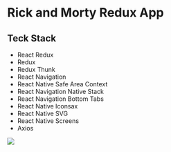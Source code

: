 # Rick and Morty Redux App

## Teck Stack

- React Redux
- Redux
- Redux Thunk
- React Navigation
- React Native Safe Area Context
- React Navigation Native Stack
- React Navigation Bottom Tabs
- React Native Iconsax
- React Native SVG
- React Native Screens
- Axios

![](rickAndMorty.gif)
